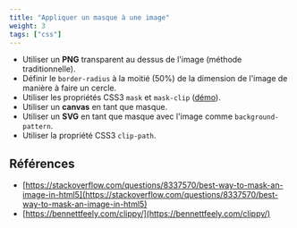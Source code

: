```yaml
---
title: "Appliquer un masque à une image"
weight: 3
tags: ["css"]
---
```


- Utiliser un **PNG** transparent au dessus de l'image (méthode traditionnelle).
- Définir le `border-radius` à la moitié (50%) de la dimension de l'image de manière à faire un cercle.
- Utiliser les propriétés CSS3 `mask` et `mask-clip` ([démo](http://www.webkit.org/blog/181/css-masks/)).
- Utiliser un **canvas** en tant que masque.
- Utiliser un **SVG** en tant que masque avec l'image comme `background-pattern`.
- Utiliser la propriété CSS3 `clip-path`.

## Références

- [https://stackoverflow.com/questions/8337570/best-way-to-mask-an-image-in-html5](https://stackoverflow.com/questions/8337570/best-way-to-mask-an-image-in-html5)
- [https://bennettfeely.com/clippy/](https://bennettfeely.com/clippy/)
